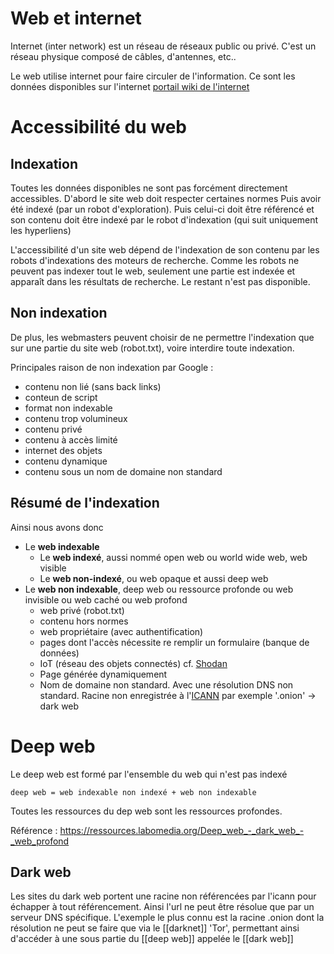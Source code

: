 
# Web et internet
Internet (inter network) est  un réseau de réseaux public ou privé. C'est un réseau physique composé de câbles, d'antennes, etc..

Le web utilise internet pour faire circuler de l'information. Ce sont les données disponibles sur l'internet
[portail wiki de l'internet](https://fr.wikipedia.org/wiki/Portail:Internet)

# Accessibilité du web
## Indexation
Toutes les données disponibles ne sont pas forcément directement accessibles. 
D'abord le site web doit respecter certaines normes
Puis avoir été indexé (par un robot d'exploration).
Puis celui-ci doit être référencé et son contenu doit être indexé par le robot d'indexation (qui suit uniquement les hyperliens)

L'accessibilité d'un site web dépend de l'indexation de son contenu par les robots d'indexations des moteurs de recherche.
Comme les robots ne peuvent pas indexer tout le web, seulement une partie est indexée et apparaît dans les résultats de recherche. Le restant n'est pas disponible.

## Non indexation
De plus, les webmasters peuvent choisir de ne permettre l'indexation que sur une partie du site web (robot.txt), voire interdire toute indexation.

Principales raison de non indexation par Google :
- contenu non lié (sans back links)
- conteun de script
- format non indexable
- contenu trop volumineux
- contenu privé
- contenu à accès limité
- internet des objets
- contenu dynamique
- contenu sous un nom de domaine non standard
	
## Résumé de l'indexation
Ainsi nous avons donc
- Le **web indexable**
  -  Le **web indexé**, aussi nommé open web ou world wide web, web visible
  - Le **web non-indexé**, ou web opaque et aussi deep web
- Le **web non indexable**, deep web ou ressource profonde ou web invisible ou web caché ou web profond
	- web privé (robot.txt)
	- contenu hors normes
	- web propriétaire (avec authentification)
	- pages dont l'accès nécessite re remplir un formulaire (banque de données)
	- IoT (réseau des objets connectés) cf. [Shodan](https://www.shodan.io/)
	- Page générée dynamiquement
	- Nom de domaine non standard. Avec une résolution DNS non standard. Racine non enregistrée à l'[ICANN](https://www.icann.org/resources/pages/beginners-guides-2012-03-06-en) par exemple '.onion' -> dark web


# Deep web
Le deep web est formé par l'ensemble du web qui n'est pas indexé
```
deep web = web indexable non indexé + web non indexable
```
Toutes les ressources du dep web sont les ressources profondes.

Référence : 
https://ressources.labomedia.org/Deep_web_-_dark_web_-_web_profond

## Dark web
Les sites du dark web portent une racine non référencées par l'icann pour échapper à tout référencement. Ainsi l'url ne peut être résolue que par un serveur DNS spécifique.
L'exemple le plus connu est la racine .onion dont la résolution ne peut se faire que via le [[darknet]] 'Tor', permettant ainsi d'accéder à une sous partie du [[deep web]] appelée le [[dark web]]